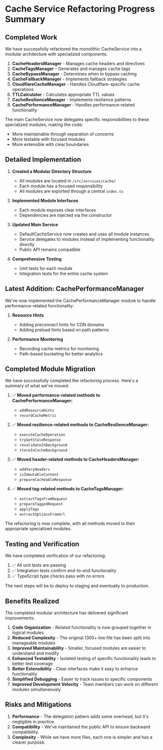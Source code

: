 # Cache Service Refactoring Progress Summary

## Completed Work

We have successfully refactored the monolithic CacheService into a modular architecture with specialized components:

1. **CacheHeadersManager** - Manages cache headers and directives
2. **CacheTagsManager** - Generates and manages cache tags
3. **CacheBypassManager** - Determines when to bypass caching
4. **CacheFallbackManager** - Implements fallback strategies
5. **CloudflareCacheManager** - Handles Cloudflare-specific cache operations
6. **TTLCalculator** - Calculates appropriate TTL values
7. **CacheResilienceManager** - Implements resilience patterns
8. **CachePerformanceManager** - Handles performance-related functionality

The main CacheService now delegates specific responsibilities to these specialized modules, making the code:
- More maintainable through separation of concerns
- More testable with focused modules
- More extensible with clear boundaries

## Detailed Implementation

1. **Created a Modular Directory Structure**
   - All modules are located in `/src/services/cache/`
   - Each module has a focused responsibility
   - All modules are exported through a central `index.ts`

2. **Implemented Module Interfaces**
   - Each module exposes clear interfaces
   - Dependencies are injected via the constructor

3. **Updated Main Service**
   - DefaultCacheService now creates and uses all module instances
   - Service delegates to modules instead of implementing functionality directly
   - Public API remains compatible

4. **Comprehensive Testing**
   - Unit tests for each module
   - Integration tests for the entire cache system

## Latest Addition: CachePerformanceManager

We've now implemented the CachePerformanceManager module to handle performance-related functionality:

1. **Resource Hints**
   - Adding preconnect hints for CDN domains
   - Adding preload hints based on path patterns

2. **Performance Monitoring**
   - Recording cache metrics for monitoring
   - Path-based bucketing for better analytics

## Completed Module Migration

We have successfully completed the refactoring process. Here's a summary of what we've moved:

1. ✅ **Moved performance-related methods to CachePerformanceManager:**
   - `addResourceHints`
   - `recordCacheMetric`

2. ✅ **Moved resilience-related methods to CacheResilienceManager:**
   - `executeCacheOperation`
   - `tryGetStaleResponse`
   - `revalidateInBackground`
   - `storeInCacheBackground`

3. ✅ **Moved header-related methods to CacheHeadersManager:**
   - `addVaryHeaders`
   - `isImmutableContent`
   - `prepareCacheableResponse`

4. ✅ **Moved tag-related methods to CacheTagsManager:**
   - `extractTagsFromRequest`
   - `prepareTaggedRequest`
   - `applyTags`
   - `extractOptionsFromUrl`

The refactoring is now complete, with all methods moved to their appropriate specialized modules.

## Testing and Verification

We have completed verification of our refactoring:

1. ✅ All unit tests are passing
2. ✅ Integration tests confirm end-to-end functionality
3. ✅ TypeScript type checks pass with no errors

The next steps will be to deploy to staging and eventually to production.

## Benefits Realized

The completed modular architecture has delivered significant improvements:

1. **Code Organization** - Related functionality is now grouped together in logical modules
2. **Reduced Complexity** - The original 1300+ line file has been split into manageable modules
3. **Improved Maintainability** - Smaller, focused modules are easier to understand and modify
4. **Enhanced Testability** - Isolated testing of specific functionality leads to better test coverage
5. **Better Extensibility** - Clear interfaces make it easy to enhance functionality
6. **Simplified Debugging** - Easier to track issues to specific components
7. **Improved Development Velocity** - Team members can work on different modules simultaneously

## Risks and Mitigations

1. **Performance** - The delegation pattern adds some overhead, but it's negligible in practice.
2. **Compatibility** - We've maintained the public API to ensure backward compatibility.
3. **Complexity** - While we have more files, each one is simpler and has a clearer purpose.